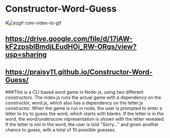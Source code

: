 # Constructor-Word-Guess

#![ezgif com-video-to-gif](https://user-images.githubusercontent.com/44099789/52321400-930c2c00-29a2-11e9-80f1-2d5406a4eaf2.gif)

## https://drive.google.com/file/d/17iAW-kF2zpsblBmdjLEudHOi_RW-ORgs/view?usp=sharing
## https://praisy11.github.io/Constructor-Word-Guess/
###This is a CLI based word game in Node-js, using two different constructors. 
The index.js runs the actual game with a dependency on
the constructor, word.js, which also has a dependency on the letter.js constructor. 
When the game is run in node, the user is prompted to enter a letter to try to guess the word, which starts with blanks.
If the letter is in the word, the word/underscore representation is shown with the letter revealed. 
If the letter is not in the word, the user is told "Sorry..." and given another chance to guess, 
with a total of 10 possible guesses.
